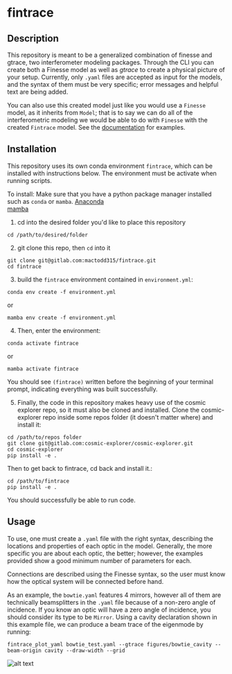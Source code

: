 # fintrace



## Description

This repository is meant to be a generalized combination of finesse and gtrace, two interferometer modeling packages. Through the CLI you can create both a Finesse model as well as *gtrace* to create a physical picture of your setup. Currently, only `.yaml` files are accepted as input for the models, and the syntax of them must be very specific; error messages and helpful text are being added.

You can also use this created model just like you would use a `Finesse` model, as it inherits from `Model`; that is to say we can do all of the interferometric modeling we would be able to do with `Finesse` with the created `Fintrace` model. See the [documentation](https://fintrace.readthedocs.io/en/latest/index.html) for examples.

## Installation
This repository uses its own conda environment `fintrace`, which can be installed with instructions below. The environment must be activate when running scripts.

To install:
Make sure that you have a python package manager installed such as `conda` or `mamba`.
[Anaconda](https://www.anaconda.com/)  
[mamba](https://mamba.readthedocs.io/en/latest/) 

1. cd into the desired folder you'd like to place this repository
```
cd /path/to/desired/folder
```

2. git clone this repo, then `cd` into it
```
git clone git@gitlab.com:mactodd315/fintrace.git
cd fintrace
```

3. build the `fintrace` environment contained in `environment.yml`:
```
conda env create -f environment.yml
```
or
```
mamba env create -f environment.yml
```

4. Then, enter the environment:
```
conda activate fintrace
```
or
```
mamba activate fintrace
```
You should see `(fintrace)` written before the beginning of your terminal prompt, indicating everything was built successfully.

5. Finally, the code in this repository makes heavy use of the cosmic explorer repo, so it must also be cloned and installed. Clone the cosmic-explorer repo inside some repos folder (it doesn't matter where) and install it:
```
cd /path/to/repos folder
git clone git@gitlab.com:cosmic-explorer/cosmic-explorer.git
cd cosmic-explorer
pip install -e .
```

Then to get back to fintrace, cd back and install it.:
```
cd /path/to/fintrace
pip install -e .
```
You should successfully be able to run code.


## Usage
To use, one must create a `.yaml` file with the right syntax, describing the locations and properties of each optic in the model. Generally, the more specific you are about each optic, the better; however, the examples provided show a good minimum number of parameters for each. 

Connections are described using the Finesse syntax, so the user must know how the optical system will be connected before hand.

As an example, the `bowtie.yaml` features 4 mirrors, however all of them are technically beamsplitters in the `.yaml` file because of a non-zero angle of incidence. If you know an optic will have a zero angle of incidence, you should consider its type to be `Mirror`. Using a cavity declaration shown in this example file, we can produce a beam trace of the eigenmode by running:

```
fintrace_plot_yaml bowtie_test.yaml --gtrace figures/bowtie_cavity --beam-origin cavity --draw-width --grid
```

![alt text](examples/bowtie/figures/bowtie_cavity.png "Examples")

